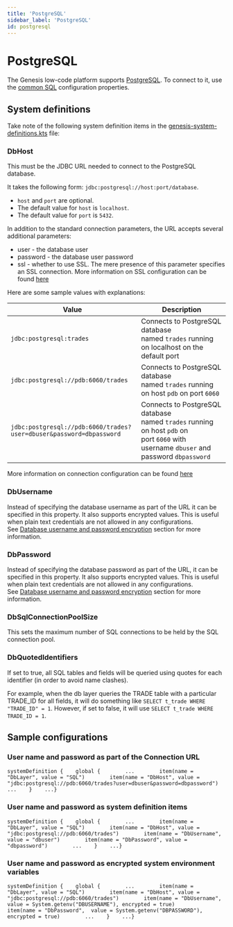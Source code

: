 ```yaml
---
title: 'PostgreSQL'
sidebar_label: 'PostgreSQL'
id: postgresql
---
```


PostgreSQL
==========

The Genesis low-code platform supports [PostgreSQL](https://www.postgresql.org/). To connect to it, use the [common SQL](https://docs.genesis.global/secure/reference/developer/api/database/reference/supported-databases/sql/) configuration properties.

System definitions[​](https://docs.genesis.global/secure/reference/developer/api/database/reference/supported-databases/postgresql/#system-definitions "Direct link to heading")
--------------------------------------------------------------------------------------------------------------------------------------------------------------------------------

Take note of the following system definition items in the [genesis-system-definitions.kts](https://docs.genesis.global/secure/creating-applications/configure-runtime/system-definitions/) file:

### DbHost[​](https://docs.genesis.global/secure/reference/developer/api/database/reference/supported-databases/postgresql/#dbhost "Direct link to heading")

This must be the JDBC URL needed to connect to the PostgreSQL database.

It takes the following form: `jdbc:postgresql://host:port/database`.

-   `host` and `port` are optional.
-   The default value for `host` is `localhost`.
-   The default value for `port` is `5432`.

In addition to the standard connection parameters, the URL accepts several additional parameters:

-   user - the database user
-   password - the database user password
-   ssl - whether to use SSL. The mere presence of this parameter specifies an SSL connection. More information on SSL configuration can be found [here](https://jdbc.postgresql.org/documentation/head/ssl-client.html)

Here are some sample values with explanations:

| Value | Description |
| --- | --- |
| `jdbc:postgresql:trades` | Connects to PostgreSQL database named `trades` running on localhost on the default port |
| `jdbc:postgresql://pdb:6060/trades` | Connects to PostgreSQL database named `trades` running on host `pdb` on port `6060` |
| `jdbc:postgresql://pdb:6060/trades?user=dbuser&password=dbpassword` | Connects to PostgreSQL database named `trades` running on host `pdb` on port `6060` with username `dbuser` and password `dbpassword` |

More information on connection configuration can be found [here](https://jdbc.postgresql.org/documentation/head/connect.html)

### DbUsername[​](https://docs.genesis.global/secure/reference/developer/api/database/reference/supported-databases/postgresql/#dbusername "Direct link to heading")

Instead of specifying the database username as part of the URL it can be specified in this property. It also supports encrypted values. This is useful when plain text credentials are not allowed in any configurations. See [Database username and password encryption](https://docs.genesis.global/secure/creating-applications/configure-runtime/system-definitions/#items-defined) section for more information.

### DbPassword[​](https://docs.genesis.global/secure/reference/developer/api/database/reference/supported-databases/postgresql/#dbpassword "Direct link to heading")

Instead of specifying the database password as part of the URL, it can be specified in this property. It also supports encrypted values. This is useful when plain text credentials are not allowed in any configurations. See [Database username and password encryption](https://docs.genesis.global/secure/creating-applications/configure-runtime/system-definitions/#items-defined) section for more information.

### DbSqlConnectionPoolSize[​](https://docs.genesis.global/secure/reference/developer/api/database/reference/supported-databases/postgresql/#dbsqlconnectionpoolsize "Direct link to heading")

This sets the maximum number of SQL connections to be held by the SQL connection pool.

### DbQuotedIdentifiers[​](https://docs.genesis.global/secure/reference/developer/api/database/reference/supported-databases/postgresql/#dbquotedidentifiers "Direct link to heading")

If set to true, all SQL tables and fields will be queried using quotes for each identifier (in order to avoid name clashes).

For example, when the db layer queries the TRADE table with a particular TRADE_ID for all fields, it will do something like `SELECT t_trade WHERE "TRADE_ID" = 1`. However, if set to false, it will use `SELECT t_trade WHERE TRADE_ID = 1`.

Sample configurations[​](https://docs.genesis.global/secure/reference/developer/api/database/reference/supported-databases/postgresql/#sample-configurations "Direct link to heading")
--------------------------------------------------------------------------------------------------------------------------------------------------------------------------------------

### User name and password as part of the Connection URL[​](https://docs.genesis.global/secure/reference/developer/api/database/reference/supported-databases/postgresql/#user-name-and-password-as-part-of-the-connection-url "Direct link to heading")

```
systemDefinition {    global {        ...        item(name = "DbLayer", value = "SQL")        item(name = "DbHost", value = "jdbc:postgresql://pdb:6060/trades?user=dbuser&password=dbpassword")        ...    }    ...}
```

### User name and password as system definition items[​](https://docs.genesis.global/secure/reference/developer/api/database/reference/supported-databases/postgresql/#user-name-and-password-as-system-definition-items "Direct link to heading")

```
systemDefinition {    global {        ...        item(name = "DbLayer", value = "SQL")        item(name = "DbHost", value = "jdbc:postgresql://pdb:6060/trades")        item(name = "DbUsername", value = "dbuser")        item(name = "DbPassword", value = "dbpassword")        ...    }    ...}
```

### User name and password as encrypted system environment variables[​](https://docs.genesis.global/secure/reference/developer/api/database/reference/supported-databases/postgresql/#user-name-and-password-as-encrypted-system-environment-variables "Direct link to heading")

```
systemDefinition {    global {        ...        item(name = "DbLayer", value = "SQL")        item(name = "DbHost", value = "jdbc:postgresql://pdb:6060/trades")        item(name = "DbUsername", value = System.getenv("DBUSERNAME"), encrypted = true)        item(name = "DbPassword",  value = System.getenv("DBPASSWORD"), encrypted = true)        ...    }    ...}
```

[](https://docs.genesis.global/secure/reference/developer/api/database/reference/supported-databases/aerospike/)